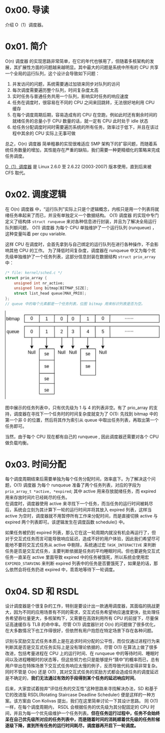 # 0x00. 导读

介绍 O（1）调度器。

# 0x01. 简介

O(n) 调度器 的实现思路非常简单，在它的年代也够用了，但随着多核架构的发展，其扩展性方面的问题越来越明显。其中最大的问题是系统中所有的 CPU 共享一个全局的运行队列，这个设计会导致如下问题：

1. 并发访问的问题，系统需要通过加锁来同步对队列的访问
2. 每次调度需要遍历整个队列，时间复杂度太高
3. 实时任务与普通任务共用一个队列，影响实时任务的响应速度
4. 任务在调度时，很容易在不同的 CPU 之间来回跳转，无法很好地利用 CPU 缓存
5. 在每个调度周期后期，容易造成有的 CPU 在空跑，例如此时还有剩余时间的就绪任务的总量小于 CPU 数量的话，就一定有 CPU 此时处于 idle 状态
6. 给任务分配调度时间时需要遍历系统的所有任务，效率过于低下，并且在该过程中其余的 CPU 实际上无事可做

总之，O(n) 调度器 简单粗暴的实现很难适应 SMP 架构下的扩容问题，而随着系统任务数量的增加，其性能存在严重的缺陷，我们需要一种更精细化的策略来完成任务调度。

[O（1）调度器](https://en.wikipedia.org/wiki/O(1)_scheduler) 是 Linux 2.6.0 至 2.6.22 (2003-2007) 版本使用，直到后来被 CFS 取代。

# 0x02. 调度逻辑

在 O(n) 调度器 中，“运行队列”实际上只是个逻辑概念，内核只是用一个列表将就绪任务串起来了而已，并没有单独定义一个数据结构。 O(1) 调度器 的实现中专门定义了结构体 `struct runqueue` 来对各种信息进行封装，并且为了解决全局运行队列额问题， O(1) 调度器 为每个 CPU 单独维护了一个运行队列 (runqueue) ，这种变量叫着 per cpu variable. 

这样 CPU 在调度时，会首先拿到与自己绑定的运行队列在进行各种操作，不会影响其他 CPU 的工作。
为了降低时间复杂度，调度器在 runqueue 中又为每个优先级单独维护了一个任务列表，这部分信息封装在数据结构 `struct prio_array` 中：
```c
/* file: kernel/sched.c */
struct prio_array {
    unsigned int nr_active;
    unsigned long bitmap[BITMAP_SIZE];
    struct list_head queue[MAX_PRIO];
};
// queue 中的每个元素都是一个任务列表，位图 bitmap 用来标识列表是否为空。
```
![Alt text](../../pic/sched/o1_logic.png)

图中展示的任务列表中，只有优先级为 1 与 4 的列表非空。有了 prio_array 的支持，调度器在寻找下一个任务时的时间复杂度就变为了 O(1): 先找到 bitmap 中的第一个非 0 的位置，然后将其作为索引从 queue 中取出任务列表，再取出第一个任务即可。

当然，由于每个 CPU 现在都有自己的 runqueue , 因此调度器还需要对各个 CPU 做负载均衡。

# 0x03. 时间分配

每个调度周期结束后需要单独为每个任务分配时间，效率底下。为了解决这个问题，O(1) 调度器 为每个 runqueue 准备了两个任务列表，对应的字段为 `prio_array_t *active, *expired`; 其中 active 用来存放就绪任务，而 expired 用来存放时间片已经耗尽的任务。  
在调度时，调度器使用 active 来寻找下一个任务，而当任务的运行时间被耗尽后，系统会立刻为其计算下一轮的运行时间并将其放入 expired 列表，这样当 active 为空时，调度器就不用暂停所有工作来分配时间，而是直接切换 active 与 expired 两个列表即可。该逻辑发生在调度函数 schedule() 中。

如果任务被扔到 expired 列表，那么它在这一轮周期内就没有机会再运行了，但对于交互式任务而言可能导致响应延迟，造成不好的用户体验，因此我们希望尽可能地不要将交互式任务从 active 中剔除，系统通过宏 `TASK_INTERACTIVE` 来判断任务是否是交互式任务，主要判断依据是任务的平均睡眠时间。但也要避免交互式任务一直呆在 active 里面导致 expired 中的任务被饿死，所以系统会使用宏 `EXPIRED_STARVING` 来判断 expired 列表中的任务是否要饿死了，如果是的话，那么依然会将任务扔进 expired 中，乖乖地等待下一轮调度。

# 0x04. SD 和 RSDL

设计调度器是个很复杂的工作，特别是要设计出一款通用调度器，其面临的挑战更大，因为不同的应用场景有不同的需求，交互式任务希望响应速度更快，批处理任务希望吞吐量更大，多核架构下，又需要在高效利用所有 CPU 的前提下，尽量保证高速缓存与 TLB 的命中率。尽管 O(1) 调度器针对 O(n) 的问题做了很多优化，在大多数情况下也工作得很好，但依然有用户抱怨在特定场景下存在各种问题。

识别与奖励交互式任务本质上是在追求时间分配的公平性，而仅仅通过进程行为来判断其是否是交互式任务实际上是没有理论依据的，尽管 O(1) 在算法上做了很多改进，包括考量进程在 CPU 上的运行时间、在 runqueue 中的等待时间、睡眠时间以及进程睡眠时的状态等，但这些努力也只是能够提升“猜中”的概率而已，总有用户举出在特殊场景下交互式任务响应太慢的例子，反而导致代码变得非常复杂。同时不管是 O(n) 还是 O(1) , 其对交互式任务的奖励方式都会造成任务的调度延迟是不确定的，**我们无法通过有效的手段得到某个任务的延迟响应时间**。

后来，大家尝试着抛弃“评估任务的交互性”这种思路来寻找解决办法，SD 和基于它的改进版 RSDL(Rotating Staircase Deadline Scheduler) 便是这样的一种方案。该方案由 Con Kolivas 提出，我们在这里简单讨论一下其设计思路。
同 O(1) 一样，在每个调度周期内， RSDL 会根据任务的优先级为其分配固定的 CPU 时间，并且为每一个优先级维护一个任务列表。**但在任务运行过程中，任务不会始终呆在自己优先级所对应的任务列表中，而是随着时间的消耗顺着优先级的任务阶梯逐级下降，直到所有任务的运行时间耗尽，调度器再开启下一轮调度。**